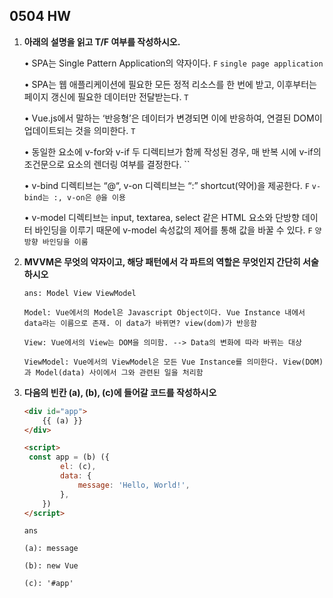 ## 0504 HW

1. **아래의 설명을 읽고 T/F 여부를 작성하시오.**

   • SPA는 Single Pattern Application의 약자이다. `F` `single page application`

   • SPA는 웹 애플리케이션에 필요한 모든 정적 리소스를 한 번에 받고, 
   이후부터는 페이지 갱신에 필요한 데이터만 전달받는다. `T`

   • Vue.js에서 말하는 ‘반응형’은 데이터가 변경되면 이에 반응하여,
   연결된 DOM이 업데이트되는 것을 의미한다. `T`

   • 동일한 요소에 v-for와 v-if 두 디렉티브가 함께 작성된 경우, 
   매 반복 시에 v-if의 조건문으로 요소의 렌더링 여부를 결정한다. ``

   • v-bind 디렉티브는 “@“, v-on 디렉티브는 “:” shortcut(약어)을 제공한다. `F` `v-bind는 :, v-on은 @을 이용`

   • v-model 디렉티브는 input, textarea, select 같은 HTML 요소와 단방향 데이터
   바인딩을 이루기 때문에 v-model 속성값의 제어를 통해 값을 바꿀 수 있다. `F` `양방향 바인딩을 이룸`



2. **MVVM은 무엇의 약자이고, 해당 패턴에서 각 파트의 역할은 무엇인지 간단히 서술하시오**

   `ans: Model View ViewModel`

   `Model: Vue에서의 Model은 Javascript Object이다. Vue Instance 내에서 data라는 이름으로 존재. 이 data가 바뀌면? view(dom)가 반응함`

   `View: Vue에서의 View는 DOM을 의미함. --> Data의 변화에 따라 바뀌는 대상`

   `ViewModel: Vue에서의 ViewModel은 모든 Vue Instance를 의미한다. View(DOM)과 Model(data) 사이에서 그와 관련된 일을 처리함`



3. **다음의 빈칸 (a), (b), (c)에 들어갈 코드를 작성하시오**

   ```html
   <div id="app">
       {{ (a) }}
   </div>
   
   <script>
   	const app = (b) ({
           el: (c),
           data: {
               message: 'Hello, World!',
           },
       })
   </script>
   ```

   `ans`

   `(a): message`

   `(b): new Vue`

   `(c): '#app'`